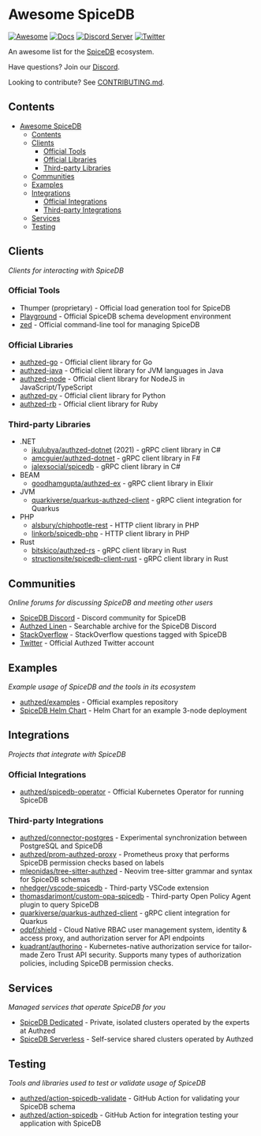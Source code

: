 # Awesome SpiceDB

[![Awesome](https://awesome.re/badge-flat2.svg)](https://awesome.re)
[![Docs](https://img.shields.io/badge/docs-authzed.com-%234B4B6C "Authzed Documentation")](https://docs.authzed.com)
[![Discord Server](https://img.shields.io/discord/844600078504951838?color=7289da&logo=discord "Discord Server")](https://discord.gg/jTysUaxXzM)
[![Twitter](https://img.shields.io/twitter/follow/authzed?color=%23179CF0&logo=twitter&style=flat-square "@authzed on Twitter")](https://twitter.com/authzed)

An awesome list for the [SpiceDB] ecosystem.

Have questions? Join our [Discord].

Looking to contribute? See [CONTRIBUTING.md].

[SpiceDB]: https://github.com/authzed/spicedb
[Discord]: https://authzed.com/discord
[CONTRIBUTING.md]: https://github.com/authzed/spicedb/blob/main/CONTRIBUTING.md

## Contents

- [Awesome SpiceDB](#awesome-spicedb)
  - [Contents](#contents)
  - [Clients](#clients)
    - [Official Tools](#official-tools)
    - [Official Libraries](#official-libraries)
    - [Third-party Libraries](#third-party-libraries)
  - [Communities](#communities)
  - [Examples](#examples)
  - [Integrations](#integrations)
    - [Official Integrations](#official-integrations)
    - [Third-party Integrations](#third-party-integrations)
  - [Services](#services)
  - [Testing](#testing)

## Clients

_Clients for interacting with SpiceDB_

### Official Tools

- Thumper (proprietary) - Official load generation tool for SpiceDB
- [Playground](https://play.authzed.com) - Official SpiceDB schema development environment
- [zed](https://github.com/authzed/zed) - Official command-line tool for managing SpiceDB

### Official Libraries

- [authzed-go](https://github.com/authzed/authzed-go) - Official client library for Go
- [authzed-java](https://github.com/authzed/authzed-java) - Official client library for JVM languages in Java
- [authzed-node](https://github.com/authzed/authzed-node) - Official client library for NodeJS in JavaScript/TypeScript
- [authzed-py](https://github.com/authzed/authzed-py) - Official client library for Python
- [authzed-rb](https://github.com/authzed/authzed-rb) - Official client library for Ruby

### Third-party Libraries

- .NET
  - [jkulubya/authzed-dotnet](https://github.com/jkulubya/authzed-dotnet) (2021) - gRPC client library in C#
  - [amcguier/authzed-dotnet](https://github.com/amcguier/authzed-dotnet) - gRPC client library in F#
  - [jalexsocial/spicedb](https://github.com/JalexSocial/SpiceDb) - gRPC client library in C#
- BEAM
  - [goodhamgupta/authzed-ex](https://github.com/goodhamgupta/authzed_ex) - gRPC client library in Elixir
- JVM
  - [quarkiverse/quarkus-authzed-client](https://github.com/quarkiverse/quarkus-authzed-client) - gRPC client integration for Quarkus
- PHP
  - [alsbury/chiphpotle-rest](https://github.com/alsbury/chiphpotle-rest) - HTTP client library in PHP
  - [linkorb/spicedb-php](https://github.com/linkorb/spicedb-php) - HTTP client library in PHP
- Rust
  - [bitskico/authzed-rs](https://github.com/BitskiCo/authzed-rs) - gRPC client library in Rust
  - [structionsite/spicedb-client-rust](https://github.com/StructionSite/spicedb-client-rust) - gRPC client library in Rust

## Communities

_Online forums for discussing SpiceDB and meeting other users_

- [SpiceDB Discord](https://authzed.com/discord) - Discord community for SpiceDB
- [Authzed Linen](https://linen.authzed.com) - Searchable archive for the SpiceDB Discord
- [StackOverflow](https://stackoverflow.com/questions/tagged/spicedb) - StackOverflow questions tagged with SpiceDB
- [Twitter](https://twitter.com/authzed) - Official Authzed Twitter account

## Examples

_Example usage of SpiceDB and the tools in its ecosystem_

- [authzed/examples](https://github.com/authzed/examples) - Official examples repository
- [SpiceDB Helm Chart](https://github.com/jonwhitty/helm-charts/tree/master/charts/spicedb) - Helm Chart for an example 3-node deployment

## Integrations

_Projects that integrate with SpiceDB_

### Official Integrations

- [authzed/spicedb-operator](https://github.com/authzed/spicedb-operator) - Official Kubernetes Operator for running SpiceDB

### Third-party Integrations

- [authzed/connector-postgres](https://github.com/authzed/connector-postgresql) - Experimental synchronization between PostgreSQL and SpiceDB
- [authzed/prom-authzed-proxy](https://github.com/authzed/prom-authzed-proxy) - Prometheus proxy that performs SpiceDB permission checks based on labels
- [mleonidas/tree-sitter-authzed](https://github.com/mleonidas/tree-sitter-authzed) - Neovim tree-sitter grammar and syntax for SpiceDB schemas
- [nhedger/vscode-spicedb](https://github.com/nhedger/vscode-spicedb) - Third-party VSCode extension
- [thomasdarimont/custom-opa-spicedb](https://github.com/thomasdarimont/custom-opa-spicedb) - Third-party Open Policy Agent plugin to query SpiceDB
- [quarkiverse/quarkus-authzed-client](https://quarkus.io/extensions/io.quarkiverse.authzed/quarkus-authzed-client) - gRPC client integration for Quarkus
- [odpf/shield](https://github.com/odpf/shield) - Cloud Native RBAC user management system, identity & access proxy, and authorization server for API endpoints
- [kuadrant/authorino](https://github.com/Kuadrant/authorino/blob/main/docs/features.md#authzedspicedb-authorizationauthzed) - Kubernetes-native authorization service for tailor-made Zero Trust API security. Supports many types of authorization policies, including SpiceDB permission checks.

## Services

_Managed services that operate SpiceDB for you_

- [SpiceDB Dedicated](https://authzed.com/pricing) - Private, isolated clusters operated by the experts at Authzed
- [SpiceDB Serverless](https://app.authzed.com) - Self-service shared clusters operated by Authzed

## Testing

_Tools and libraries used to test or validate usage of SpiceDB_

- [authzed/action-spicedb-validate](https://github.com/authzed/action-spicedb-validate) - GitHub Action for validating your SpiceDB schema
- [authzed/action-spicedb](https://github.com/authzed/action-spicedb) - GitHub Action for integration testing your application with SpiceDB
